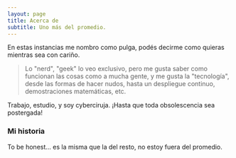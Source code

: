 ```yaml
---
layout: page
title: Acerca de
subtitle: Uno más del promedio.
---
```


En estas instancias me nombro como pulga, podés decirme como quieras mientras sea con cariño.

> Lo "nerd", "geek" lo veo exclusivo, pero me gusta saber como funcionan las cosas como a mucha gente, y me gusta la "tecnología", desde las formas de hacer nudos, hasta un despliegue continuo, demostraciones matemáticas, etc.

Trabajo, estudio, y soy cyberciruja.
¡Hasta que toda obsolescencia sea postergada!


### Mi historia

To be honest... es la misma que la del resto, no estoy fuera del promedio.
